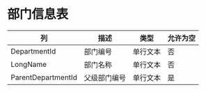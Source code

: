 # 部门信息表
| 列 | 描述 | 类型 | 允许为空 |
| -- | -- | -- | -- |
|DepartmentId   |部门编号   |单行文本   |否 |
|LongName   |部门名称   |单行文本   |否 |
|ParentDepartmentId |父级部门编号 |单行文本   |是 |
